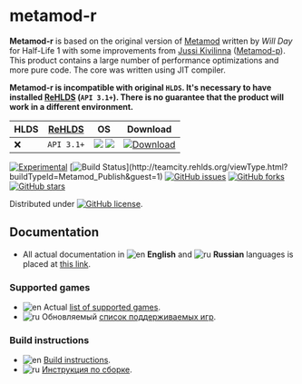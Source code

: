 # metamod-r 
 
 
**Metamod-r** is based on the original version of [Metamod](http://metamod.org/) written by _Will Day_ for Half-Life 1 with some improvements from [Jussi Kivilinna](https://github.com/jkivilin) ([Metamod-p](https://github.com/jkivilin/metamod-p)). This product contains a large number of performance optimizations and more pure code. The core was written using JIT compiler.


**Metamod-r is incompatible with original `HLDS`. It's necessary to have installed [ReHLDS](https://github.com/dreamstalker/ReHLDS) (`API 3.1+`). There is no guarantee that the product will work in a different environment.**

|HLDS | [ReHLDS](https://github.com/dreamstalker/ReHLDS) |  OS | Download |    
|---------| -------|    --- | ---   |  
| :x: | `API 3.1+` |![](https://i.imgur.com/AzhAYR4.png)   ![](https://i.imgur.com/t23p9tU.png)   |  [![Download](https://camo.githubusercontent.com/2b15ec2fc402e02b66fde9eab7e896406caeddac/687474703a2f2f7265686c64732e6f72672f76657273696f6e2f6d6574616d6f642d2d722e737667)](http://teamcity.rehlds.org/guestAuth/downloadArtifacts.html?buildTypeId=Metamod_Publish&buildId=lastSuccessful) 

[![Experimental](https://img.shields.io/badge/status-experimental-orange.svg?style=flat-square)](https://github.com/theAsmodai/metamod-r/)
[![Build Status](http://teamcity.rehlds.org/app/rest/builds/buildType:(id:Metamod_Publish)/statusIcon)](http://teamcity.rehlds.org/viewType.html?buildTypeId=Metamod_Publish&guest=1) 
[![GitHub issues](https://img.shields.io/github/issues/theAsmodai/metamod-r.svg??longCache=true&style=flat-square)](https://github.com/theAsmodai/metamod-r/issues) 
[![GitHub forks](https://img.shields.io/github/forks/theAsmodai/metamod-r.svg??longCache=true&style=flat-square)](https://github.com/theAsmodai/metamod-r/network) 
[![GitHub stars](https://img.shields.io/github/stars/theAsmodai/metamod-r.svg??longCache=true&style=flat-square)](https://github.com/theAsmodai/metamod-r/stargazers) 


Distributed under 
[![GitHub license](https://img.shields.io/github/license/theAsmodai/metamod-r.svg??longCache=true&style=flat-square)](https://github.com/theAsmodai/metamod-r/blob/master/LICENSE). 

## Documentation
* All actual documentation in ![en](https://i.imgur.com/rm67tUZ.png) **English** and ![ru](https://i.imgur.com/ItziiKg.png) **Russian** languages is placed at [this link](https://github.com/theAsmodai/metamod-r/wiki). 

### Supported games
* ![en](https://i.imgur.com/rm67tUZ.png) Actual [list of supported games](https://github.com/theAsmodai/metamod-r/wiki/Supported-games).
* ![ru](https://i.imgur.com/ItziiKg.png) Обновляемый [список поддерживаемых игр](https://github.com/theAsmodai/metamod-r/wiki/Поддерживаемые-игры).


### Build instructions
* ![en](https://i.imgur.com/rm67tUZ.png) [Build instructions](https://github.com/theAsmodai/metamod-r/wiki/Compilling-metamod-r).
* ![ru](https://i.imgur.com/ItziiKg.png) [Инструкция по сборке](https://github.com/theAsmodai/metamod-r/wiki/Компиляция-metamod-r).
